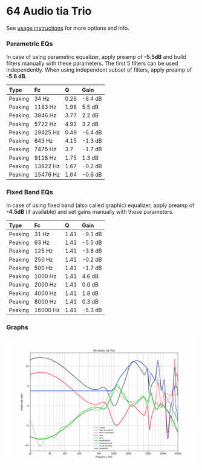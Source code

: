 # 64 Audio tia Trio
See [usage instructions](https://github.com/jaakkopasanen/AutoEq#usage) for more options and info.

### Parametric EQs
In case of using parametric equalizer, apply preamp of **-5.5dB** and build filters manually
with these parameters. The first 5 filters can be used independently.
When using independent subset of filters, apply preamp of **-5.6 dB**.

| Type    | Fc       |    Q | Gain    |
|:--------|:---------|:-----|:--------|
| Peaking | 34 Hz    | 0.26 | -8.4 dB |
| Peaking | 1183 Hz  | 1.98 | 5.5 dB  |
| Peaking | 3846 Hz  | 3.77 | 2.2 dB  |
| Peaking | 5722 Hz  | 4.92 | 3.2 dB  |
| Peaking | 19425 Hz | 0.49 | -6.4 dB |
| Peaking | 643 Hz   | 4.15 | -1.3 dB |
| Peaking | 7475 Hz  | 3.7  | -1.7 dB |
| Peaking | 9118 Hz  | 1.75 | 1.3 dB  |
| Peaking | 13622 Hz | 1.67 | -0.2 dB |
| Peaking | 15476 Hz | 1.64 | -0.6 dB |

### Fixed Band EQs
In case of using fixed band (also called graphic) equalizer, apply preamp of **-4.5dB**
(if available) and set gains manually with these parameters.

| Type    | Fc       |    Q | Gain    |
|:--------|:---------|:-----|:--------|
| Peaking | 31 Hz    | 1.41 | -9.1 dB |
| Peaking | 63 Hz    | 1.41 | -5.5 dB |
| Peaking | 125 Hz   | 1.41 | -3.8 dB |
| Peaking | 250 Hz   | 1.41 | -0.2 dB |
| Peaking | 500 Hz   | 1.41 | -1.7 dB |
| Peaking | 1000 Hz  | 1.41 | 4.6 dB  |
| Peaking | 2000 Hz  | 1.41 | 0.0 dB  |
| Peaking | 4000 Hz  | 1.41 | 1.8 dB  |
| Peaking | 8000 Hz  | 1.41 | 0.3 dB  |
| Peaking | 16000 Hz | 1.41 | -5.3 dB |

### Graphs
![](./64%20Audio%20tia%20Trio.png)